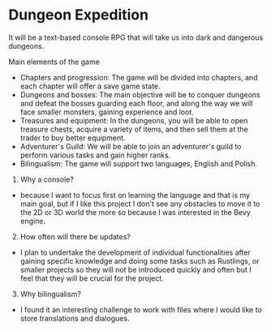 # Dungeon Expedition

It will be a text-based console RPG that will take us into dark and dangerous dungeons.

Main elements of the game

- Chapters and progression: The game will be divided into chapters, and each chapter will offer a save game state.
- Dungeons and bosses: The main objective will be to conquer dungeons and defeat the bosses guarding each floor, and along the way we will face smaller monsters, gaining experience and loot.
- Treasures and equipment: In the dungeons, you will be able to open treasure chests, acquire a variety of items, and then sell them at the trader to buy better equipment.
- Adventurer's Guild: We will be able to join an adventurer's guild to perform various tasks and gain higher ranks.
- Bilingualism: The game will support two languages, English and Polish.

1. Why a console?
- because I want to focus first on learning the language and that is my main goal, but if I like this project I don't see any obstacles to move it to the 2D or 3D world the more so because I was interested in the Bevy engine.
2. How often will there be updates?
- I plan to undertake the development of individual functionalities after gaining specific knowledge and doing some tasks such as Rustlings, or smaller projects so they will not be introduced quickly and often but I feel that they will be crucial for the project.
3. Why bilingualism?
- I found it an interesting challenge to work with files where I would like to store translations and dialogues.
